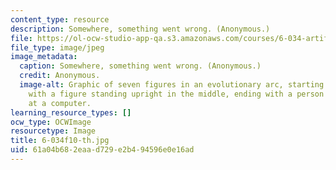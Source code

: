 ```yaml
---
content_type: resource
description: Somewhere, something went wrong. (Anonymous.)
file: https://ol-ocw-studio-app-qa.s3.amazonaws.com/courses/6-034-artificial-intelligence-fall-2010/61a04b682eaad729e2b494596e0e16ad_6-034f10-th.jpg
file_type: image/jpeg
image_metadata:
  caption: Somewhere, something went wrong. (Anonymous.)
  credit: Anonymous.
  image-alt: Graphic of seven figures in an evolutionary arc, starting with a monkey,
    with a figure standing upright in the middle, ending with a person hunched over
    at a computer.
learning_resource_types: []
ocw_type: OCWImage
resourcetype: Image
title: 6-034f10-th.jpg
uid: 61a04b68-2eaa-d729-e2b4-94596e0e16ad
---
```

